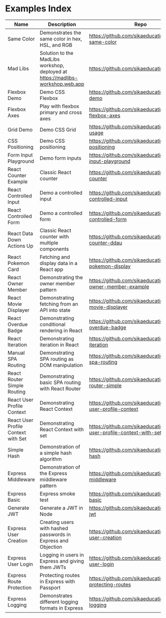 # Examples Index

| Name | Description | Repo | REPL |
| --- | --- | --- | --- |
| Same Color | Demonstrates the same color in hex, HSL, and RGB | https://github.com/sikaeducation/example-same-color | https://codesandbox.io/s/ecstatic-sun-qdulk?file=/index.css |
| Mad Libs | Solution to the MadLibs workshop, deployed at https://madlibs-workshop.web.app | https://github.com/sikaeducation/mad-libs | https://codesandbox.io/s/sparkling-shadow-qksuf |
| Flexbox Demo | Demo CSS Flexbox | https://github.com/sikaeducation/flexbox-demo | https://codesandbox.io/s/lucid-allen-gjsxb |
| Flexbox Axes | Play with flexbox primary and cross axes | https://github.com/sikaeducation/css-flexbox-axes | https://codesandbox.io/s/reverent-hodgkin-b3ru6 |
| Grid Demo | Demo CSS Grid | https://github.com/sikaeducation/css-grid-usage | https://codesandbox.io/s/optimistic-sun-y8bo8 |
| CSS Positioning | Demo CSS positioning | https://github.com/sikaeducation/css-positioning | https://codesandbox.io/s/wonderful-moon-jzcd2?file=/index.css |
| Form Input Playground | Demo form inputs | https://github.com/sikaeducation/form-input-playground | https://codesandbox.io/s/charming-pike-426kj |
| React Counter Example | Classic React counter | https://github.com/sikaeducation/react-counter | https://codesandbox.io/s/admiring-bouman-g30dj |
| React Controlled Input| Demo a controlled input | https://github.com/sikaeducation/react-controlled-input | https://codesandbox.io/s/shy-smoke-62fuh |
| React Controlled Form| Demo a controlled form | https://github.com/sikaeducation/react-controlled-form | https://codesandbox.io/s/priceless-snyder-b5nng |
| React Data Down Actions Up | Classic React counter with multiple components | https://github.com/sikaeducation/react-counter-ddau | https://codesandbox.io/s/awesome-gauss-xyw1r |
| React Pokemon Card | Fetching and display data in a React app | https://github.com/sikaeducation/react-pokemon-display | https://codesandbox.io/s/epic-mendel-7ys34?file=/src/PokemonCard.js |
| React Owner Member | Demonstrating the owner member pattern | https://github.com/sikaeducation/react-owner-member-example | https://codesandbox.io/s/brave-wind-boc7m?file=/src/ItemList.js |
| React Movie Displayer | Demonstrating fetching from an API into state | https://github.com/sikaeducation/react-movie-displayer | https://codesandbox.io/s/restless-lake-vp45p |
| React Overdue Badge | Demonstrating conditional rendering in React | https://github.com/sikaeducation/react-overdue-badge | https://codesandbox.io/s/little-surf-b2qot |
| React Iteration | Demonstrating iteration in React | https://github.com/sikaeducation/react-iteration | https://codesandbox.io/s/loving-carson-uthpx |
| Manual SPA Routing | Demonstrating SPA routing as DOM manipulation | https://github.com/sikaeducation/manual-spa-routing | https://codesandbox.io/s/hardcore-lalande-hwewm |
| React Router Simple Routing | Demonstrating basic SPA routing with React Router | https://github.com/sikaeducation/react-router-simple | https://codesandbox.io/s/awesome-payne-4wkvd |
| React User Profile Context| Demonstrating React Context | https://github.com/sikaeducation/react-user-profile-context | https://codesandbox.io/s/angry-cache-wqbkf |
| React User Profile Context with Set | Demonstrating React Context with set | https://github.com/sikaeducation/react-user-profile-context-with-set | https://codesandbox.io/s/exciting-meadow-r4xeg |
| Simple Hash | Demonstration of a simple hash algorithm | https://github.com/sikaeducation/simple-hash | https://codesandbox.io/s/hungry-margulis-27msn?file=/index.js |
| Express Middleware | Demonstration of the Express middleware pattern | https://github.com/sikaeducation/express-middleware | https://codesandbox.io/s/gifted-shadow-k0g4z |
| Express Basic | Express smoke test | https://github.com/sikaeducation/express-basic | https://codesandbox.io/s/nifty-dan-13d2p |
| Generate JWT | Generate a JWT in Node | https://github.com/sikaeducation/generate-jwt | https://codesandbox.io/s/little-water-zijgq |
| Express User Creation | Creating users with hashed passwords in Express and Objection | https://github.com/sikaeducation/express-user-creation | https://codesandbox.io/s/lingering-dawn-o70gt?file=/models/User.js |
| Express User Login | Logging in users in Express and giving them JWTs | https://github.com/sikaeducation/express-user-login | https://codesandbox.io/s/bold-faraday-p74es |
| Express Route Protection | Protecting routes in Express with Passport | https://github.com/sikaeducation/express-protecting-routes | https://codesandbox.io/s/admiring-saha-ik32w |
| Express Logging | Demonstrates different logging formats in Express | https://github.com/sikaeducation/express-logging | https://codesandbox.io/s/affectionate-water-4gkgg |
